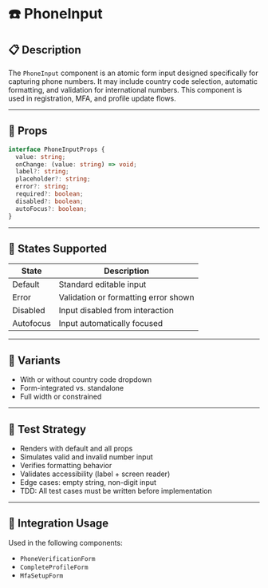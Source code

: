 # ☎️ PhoneInput

## 📋 Description

The `PhoneInput` component is an atomic form input designed specifically for capturing phone numbers. It may include country code selection, automatic formatting, and validation for international numbers. This component is used in registration, MFA, and profile update flows.

---

## 🧩 Props

```ts
interface PhoneInputProps {
  value: string;
  onChange: (value: string) => void;
  label?: string;
  placeholder?: string;
  error?: string;
  required?: boolean;
  disabled?: boolean;
  autoFocus?: boolean;
}
```

---

## 🎯 States Supported

| State     | Description                          |
|-----------|--------------------------------------|
| Default   | Standard editable input              |
| Error     | Validation or formatting error shown |
| Disabled  | Input disabled from interaction      |
| Autofocus | Input automatically focused          |

---

## 🎨 Variants

- With or without country code dropdown
- Form-integrated vs. standalone
- Full width or constrained

---

## 🧪 Test Strategy

- Renders with default and all props
- Simulates valid and invalid number input
- Verifies formatting behavior
- Validates accessibility (label + screen reader)
- Edge cases: empty string, non-digit input
- TDD: All test cases must be written before implementation

---

## 🔌 Integration Usage

Used in the following components:
- `PhoneVerificationForm`
- `CompleteProfileForm`
- `MfaSetupForm`
